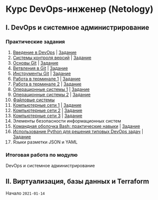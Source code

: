 # Курс DevOps-инженер (Netology)

## I. DevOps и системное администрирование

### Практические задания 

1. [Введение в DevOps](01-intro-01/README.md) | [Задание](01-intro-01/2-task-cycle-task.md) 
2. [Системы контроля версий](02-git-01-vcs/README.md) | [Задание](02-git-01-vcs/02-git-01-vcs-task.md)
3. [Основы Git](02-git-02-base/README.md) | [Задание](02-git-02-base/02-git-02-base-task.md)
4. [Ветвления в Git](02-git-03-branching/README.md) | [Задание](02-git-03-branching/02-git-03-branching-task.md)
5. [Инструменты Git](02-git-04-tools/README.md) | [Задание](02-git-04-tools/02-git-04-tools-task.md)
6. [Работа в терминале 1](03-sysadmin-01-terminal/README.md) | [Задание](03-sysadmin-01-terminal/03-sysadmin-01-terminal-task.md)
7. [Работа в терминале 2](03-sysadmin-02-terminal/README.md) | [Задание](03-sysadmin-02-terminal/03-sysadmin-02-terminal-task.md)
8. [Операционные системы 1](03-sysadmin-03-os/README.md) | [Задание](03-sysadmin-03-os/03-sysadmin-03-os-task.md)
9. [Операционные системы 2](03-sysadmin-04-os/README.md) | [Задание](03-sysadmin-04/03-sysadmin-04-task.md)
10. [Файловые системы](03-sysadmin-05-fs/README.md)
11. [Компьютерные сети 1](03-sysadmin-06-net/README.md) | [Задание](03-sysadmin-06-net/03-sysadmin-06-net-task.md)
12. [Компьютерные сети 2](03-sysadmin-07-net/README.md) | [Задание](03-sysadmin-07-net/03-sysadmin-07-net-task.md)
13. [Компьютерные сети 3](03-sysadmin-08-net/README.md) | [Задание](03-sysadmin-08-net/03-sysadmin-08-net-task.md)
14. Элементы безопасности информационных систем
15. [Командная оболочка Bash: практические навыки](04-script-01-bash/README.md) | [Задание](04-script-01-bash/04-script-01-bash-task.md)
16. [Использование Python для решения типовых DevOps задач](04-script-02-py/README.md) | [Задание](04-script-02-py/04-script-02-py-task.md)
17. Языки разметки JSON и YAML

### Итоговая работа по модулю

DevOps и системное администрирование

## II. Виртуализация, базы данных и Terraform

Начало `2021-01-14`